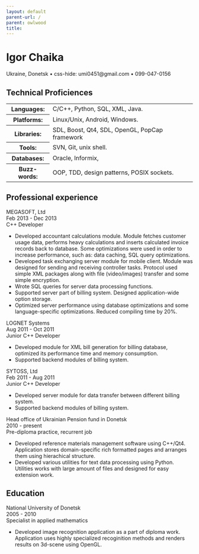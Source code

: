```yaml
---
layout: default
parent-url: /
parent: owlwood
title: 
---
```

<h1 class="cv-header">Igor Chaika</h1>
<p class="contacts">Ukraine, Donetsk • css-hide: umi0451@gmail.com • 099-047-0156</p>

<h2 class="cv-header">Technical Proficiences</h2>

<table class="cv-skills">
<tr><th class="cv-skill-title">Languages:</th><td>C/C++, Python, SQL, XML, Java.</td></tr>
<tr><th class="cv-skill-title">Platforms:</th><td>Linux/Unix, Android, Windows.</td></tr>
<tr><th class="cv-skill-title">Libraries:</th><td>SDL, Boost, Qt4, SDL, OpenGL, PopCap framework</td></tr>
<tr><th class="cv-skill-title">Tools:</th><td>SVN, Git, unix shell.</td></tr>
<tr><th class="cv-skill-title">Databases:</th><td>Oracle, Informix,</td></tr>
<tr><th class="cv-skill-title">Buzz-words:</th><td>OOP, TDD, design patterns, POSIX sockets.</td></tr>
</table>

<h2 class="cv-header">Professional experience</h2>

<div class="job-header">
<div class="company-name">MEGASOFT, Ltd</div>
<div class="date-container">Feb 2013 - Dec 2013</div>
</div>
<div class="job-title">C++ Developer</div>
<ul class="work-details">
<li>Developed accountant calculations module. Module fetches customer usage data, performs heavy calculations and inserts calculated invoice records back to database. Some optimizations were used in order to increase performance, such as: data caching, SQL query optimizations.</li>
<li>Developed task exchanging server module for mobile client. Module was designed for sending and receiving controller tasks. Protocol used simple XML packages along with file (video/images) transfer and some simple encryption.</li>
<li>Wrote SQL queries for server data processing functions.</li>
<li>Supported server part of billing system. Designed application-wide option storage.</li>
<li>Optimized server performance using database optimizations and some language-specific optimizations. Reduced compiling time by 20%.</li>
</ul>

<div class="job-header">
<div class="company-name">LOGNET Systems</div>
<div class="date-container">Aug 2011 - Oct 2011</div>
</div>
<div class="job-title">Junior C++ Developer</div>
<ul class="work-details">
<li>Developed module for XML bill generation for billing database, optimized its performance time and memory consumption.</li>
<li>Supported backend modules of billing system.</li>
</ul>

<div class="job-header">
<div class="company-name">SYTOSS, Ltd</div>
<div class="date-container">Feb 2011 - Aug 2011</div>
</div>
<div class="job-title">Junior C++ Developer</div>
<ul class="work-details">
<li>Developed server module for data transfer between different billing system.</li>
<li>Supported backend modules of billing system.</li>
</ul>

<div class="job-header">
<div class="company-name">Head office of Ukrainian Pension fund in Donetsk</div>
<div class="date-container">2010 - present</div>
</div>
<div class="job-title">Pre-diploma practice, recurrent job</div>
<ul class="work-details">
<li>Developed reference materials management software using C++/Qt4. Application stores domain-specific rich formatted pages and arranges them using hierachical structure.</li>
<li>Developed various utilities for text data processing using Python. Utilities works with large amount of files and designed for easy extension work.</li>
</ul>

<h2 class="cv-header">Education</h2>

<div class="job-header">
<div class="company-name">National University of Donetsk</div>
<div class="date-container">2005 - 2010</div>
</div>
<div class="job-title">Specialist in applied mathematics</div>
<ul class="work-details">
<li>Developed image recognition application as a part of diploma work. Application uses highly specialized recoginition methods and renders results on 3d-scene using OpenGL.</li>
</ul>
